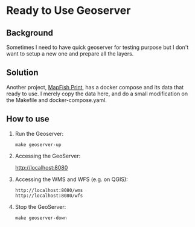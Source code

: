 # Ready to Use Geoserver

## Background
Sometimes I need to have quick geoserver for testing purpose but I don't want to setup a new one and prepare all the layers.

## Solution
Another project, [MapFish Print](https://github.com/mapfish/mapfish-print), has a docker compose and its data that ready to use. I merely copy the data here, and do a small modification on the Makefile and docker-compose.yaml.

## How to use
1. Run the Geoserver:
   ```
   make geoserver-up
   ```
2. Accessing the GeoServer:

   [http://localhost:8080](http://localhost:8080)

3. Accessing the WMS and WFS (e.g. on QGIS):
   ```
   http://localhost:8080/wms
   http://localhost:8080/wfs
   ```

4. Stop the GeoServer:
   ```
   make geoserver-down
   ```
